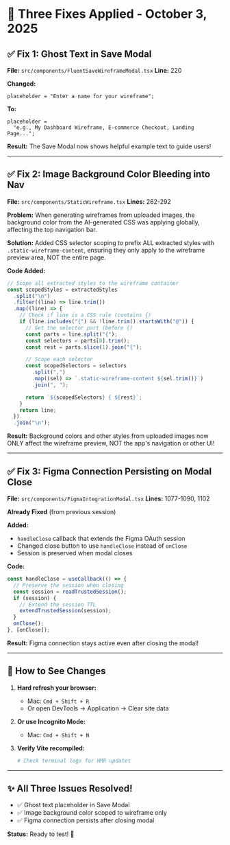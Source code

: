 # 🎉 Three Fixes Applied - October 3, 2025

## ✅ Fix 1: Ghost Text in Save Modal

**File:** `src/components/FluentSaveWireframeModal.tsx`
**Line:** 220

**Changed:**

```tsx
placeholder = "Enter a name for your wireframe";
```

**To:**

```tsx
placeholder =
  "e.g., My Dashboard Wireframe, E-commerce Checkout, Landing Page...";
```

**Result:** The Save Modal now shows helpful example text to guide users!

---

## ✅ Fix 2: Image Background Color Bleeding into Nav

**File:** `src/components/StaticWireframe.tsx`
**Lines:** 262-292

**Problem:** When generating wireframes from uploaded images, the background color from the AI-generated CSS was applying globally, affecting the top navigation bar.

**Solution:** Added CSS selector scoping to prefix ALL extracted styles with `.static-wireframe-content`, ensuring they only apply to the wireframe preview area, NOT the entire page.

**Code Added:**

```typescript
// Scope all extracted styles to the wireframe container
const scopedStyles = extractedStyles
  .split("\n")
  .filter((line) => line.trim())
  .map((line) => {
    // Check if line is a CSS rule (contains {)
    if (line.includes("{") && !line.trim().startsWith("@")) {
      // Get the selector part (before {)
      const parts = line.split("{");
      const selectors = parts[0].trim();
      const rest = parts.slice(1).join("{");

      // Scope each selector
      const scopedSelectors = selectors
        .split(",")
        .map((sel) => `.static-wireframe-content ${sel.trim()}`)
        .join(", ");

      return `${scopedSelectors} { ${rest}`;
    }
    return line;
  })
  .join("\n");
```

**Result:** Background colors and other styles from uploaded images now ONLY affect the wireframe preview, NOT the app's navigation or other UI!

---

## ✅ Fix 3: Figma Connection Persisting on Modal Close

**File:** `src/components/FigmaIntegrationModal.tsx`
**Lines:** 1077-1090, 1102

**Already Fixed** (from previous session)

**Added:**

- `handleClose` callback that extends the Figma OAuth session
- Changed close button to use `handleClose` instead of `onClose`
- Session is preserved when modal closes

**Code:**

```typescript
const handleClose = useCallback(() => {
  // Preserve the session when closing
  const session = readTrustedSession();
  if (session) {
    // Extend the session TTL
    extendTrustedSession(session);
  }
  onClose();
}, [onClose]);
```

**Result:** Figma connection stays active even after closing the modal!

---

## 🔄 How to See Changes

1. **Hard refresh your browser:**

   - Mac: `Cmd + Shift + R`
   - Or open DevTools → Application → Clear site data

2. **Or use Incognito Mode:**

   - Mac: `Cmd + Shift + N`

3. **Verify Vite recompiled:**
   ```bash
   # Check terminal logs for HMR updates
   ```

---

## ✨ All Three Issues Resolved!

- ✅ Ghost text placeholder in Save Modal
- ✅ Image background color scoped to wireframe only
- ✅ Figma connection persists after closing modal

**Status:** Ready to test! 🚀
